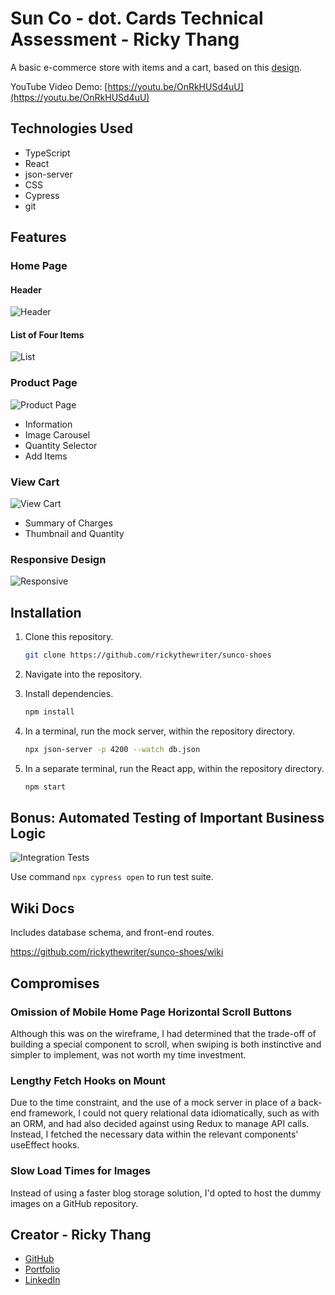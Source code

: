 # Sun Co - dot. Cards Technical Assessment - Ricky Thang

A basic e-commerce store with items and a cart, based on this [design](https://www.figma.com/community/file/1265784090042206235).

YouTube Video Demo: [https://youtu.be/OnRkHUSd4uU](https://youtu.be/OnRkHUSd4uU)

## Technologies Used

- TypeScript
- React
- json-server
- CSS
- Cypress
- git

## Features

### Home Page

#### Header
![Header](https://github.com/rickythewriter/sunco-shoes/blob/master/docs/screens/home-header.png?raw=true)

#### List of Four Items
![List](https://github.com/rickythewriter/sunco-shoes/blob/master/docs/screens/home-list.png?raw=true)

### Product Page
![Product Page](https://github.com/rickythewriter/sunco-shoes/blob/master/docs/screens/product.png?raw=true)
- Information
- Image Carousel
- Quantity Selector
- Add Items

### View Cart
![View Cart](https://github.com/rickythewriter/sunco-shoes/blob/master/docs/screens/view-cart.png?raw=true)
- Summary of Charges
- Thumbnail and Quantity

### Responsive Design
![Responsive](https://github.com/rickythewriter/sunco-shoes/blob/master/docs/screens/responsive.png?raw=true)

## Installation

1. Clone this repository.
      ```bash
      git clone https://github.com/rickythewriter/sunco-shoes
      ```

2. Navigate into the repository.

3. Install dependencies.

      ```bash
      npm install
      ```

4. In a terminal, run the mock server, within the repository directory.

   ```bash
   npx json-server -p 4200 --watch db.json 
   ```

5. In a separate terminal, run the React app, within the repository directory.

   ```bash
   npm start
   ```

## Bonus: Automated Testing of Important Business Logic

![Integration Tests](https://github.com/rickythewriter/sunco-shoes/blob/master/docs/screens/tests.png?raw=true)

Use command `npx cypress open` to run test suite.

## Wiki Docs

Includes database schema, and front-end routes.

https://github.com/rickythewriter/sunco-shoes/wiki

## Compromises

### Omission of Mobile Home Page Horizontal Scroll Buttons

Although this was on the wireframe, I had determined that the trade-off of building a special component to scroll, when swiping is both instinctive and simpler to implement, was not worth my time investment.

### Lengthy Fetch Hooks on Mount

Due to the time constraint, and the use of a mock server in place of a back-end framework, I could not query relational data idiomatically, such as with an ORM, and had also decided against using Redux to manage API calls. Instead, I fetched the necessary data within the relevant components' useEffect hooks.

### Slow Load Times for Images

Instead of using a faster blog storage solution, I'd opted to host the dummy images on a GitHub repository.

## Creator - Ricky Thang

- [GitHub](https://github.com/rickythewriter)
- [Portfolio](rickythang.com)
- [LinkedIn](https://www.linkedin.com/in/ricky-thang-88307a100)


